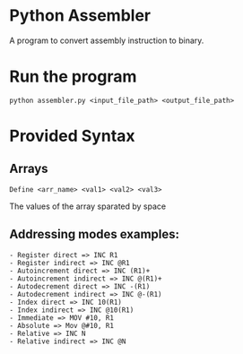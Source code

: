 # Python Assembler
A program to convert assembly instruction to binary.

# Run the program
```
python assembler.py <input_file_path> <output_file_path>
```

# Provided Syntax
  ## Arrays
  ```
  Define <arr_name> <val1> <val2> <val3>
  ```
  The values of the array sparated by space

  ## Addressing modes examples:
    - Register direct => INC R1
    - Register indirect => INC @R1
    - Autoincrement direct => INC (R1)+
    - Autoincrement indirect => INC @(R1)+
    - Autodecrement direct => INC -(R1)
    - Autodecrement indirect => INC @-(R1)
    - Index direct => INC 10(R1)
    - Index indirect => INC @10(R1)
    - Immediate => MOV #10, R1
    - Absolute => Mov @#10, R1
    - Relative => INC N
    - Relative indirect => INC @N